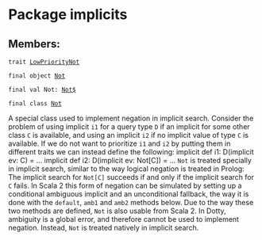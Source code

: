 # Package implicits
## Members:
<pre><code class="language-scala" >trait <a href="./LowPriorityNot.md">LowPriorityNot</a></pre></code>
<pre><code class="language-scala" >final object <a href="./Not.md">Not</a></pre></code>
<pre><code class="language-scala" >final val Not: <a href="./Not$.md">Not$</a></pre></code>

<pre><code class="language-scala" >final class <a href="./Not.md">Not</a></pre></code>
A special class used to implement negation in implicit search.
Consider the problem of using implicit `i1` for a query type `D` if an implicit
for some other class `C` is available, and using an implicit `i2` if no implicit
value of type `C` is available. If we do not want to prioritize `i1` and `i2` by
putting them in different traits we can instead define the following:
   implicit def i1: D(implicit ev: C) = ...
   implicit def i2: D(implicit ev: Not[C]) = ...
`Not` is treated specially in implicit search, similar to the way logical negation
is treated in Prolog: The implicit search for `Not[C]` succeeds if and only if the implicit
search for `C` fails.
In Scala 2 this form of negation can be simulated by setting up a conditional
ambiguous implicit and an unconditional fallback, the way it is done with the
`default`, `amb1` and `amb2` methods below. Due to the way these two methods are
defined, `Not` is also usable from Scala 2.
In Dotty, ambiguity is a global error, and therefore cannot be used to implement negation.
Instead, `Not` is treated natively in implicit search.

